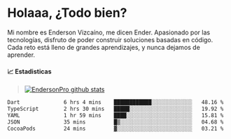 
# Holaaa, ¿Todo bien?

Mi nombre es Enderson Vizcaíno, me dicen Ender. Apasionado por las tecnologías, disfruto de poder construir soluciones basadas en código. Cada reto está lleno de grandes aprendizajes, y nunca dejamos de aprender. 

#### :chart_with_upwards_trend: Estadisticas
> [![EndersonPro github stats](https://github-readme-stats.vercel.app/api?username=endersonpro&theme=vue-dark&show_icons=true)](https://github.com/anuraghazra/github-readme-stats) 


<!--START_SECTION:waka-->

```txt
Dart              6 hrs 4 mins    ████████████░░░░░░░░░░░░░   48.16 %
TypeScript        2 hrs 30 mins   █████░░░░░░░░░░░░░░░░░░░░   19.92 %
YAML              1 hr 59 mins    ████░░░░░░░░░░░░░░░░░░░░░   15.81 %
JSON              35 mins         █▒░░░░░░░░░░░░░░░░░░░░░░░   04.68 %
CocoaPods         24 mins         ▓░░░░░░░░░░░░░░░░░░░░░░░░   03.21 %
```

<!--END_SECTION:waka-->

[website]: https://endersonpro.github.io/portfolio/
[twitter]: https://twitter.com/endersonj_
[youtube]: https://youtube.com/ByEnderson
[instagram]: https://instagram.com/endersonvizc
[linkedin]: https://www.linkedin.com/in/enderson-vizcaino-2aa927175/
